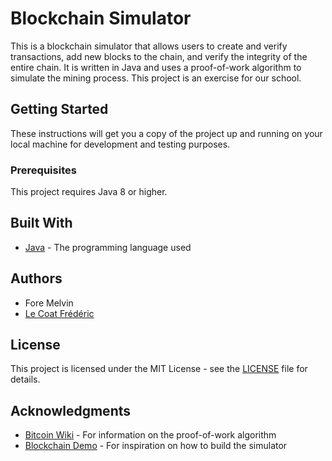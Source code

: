 # Blockchain Simulator

This is a blockchain simulator that allows users to create and verify transactions, add new blocks to the chain, and verify the integrity of the entire chain. It is written in Java and uses a proof-of-work algorithm to simulate the mining process. This project is an exercise for our school.

## Getting Started

These instructions will get you a copy of the project up and running on your local machine for development and testing purposes.

### Prerequisites

This project requires Java 8 or higher.

## Built With

- [Java](https://www.java.com/) - The programming language used

## Authors

- Fore Melvin
- [Le Coat Frédéric](https://github.com/le-coatFrederic)

## License

This project is licensed under the MIT License - see the [LICENSE](LICENSE) file for details.

## Acknowledgments

- [Bitcoin Wiki](https://en.bitcoin.it/wiki/Block_hashing_algorithm) - For information on the proof-of-work algorithm
- [Blockchain Demo](https://anders.com/blockchain/) - For inspiration on how to build the simulator
